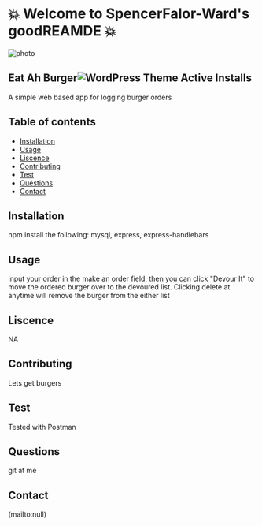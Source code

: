 # :boom: Welcome to SpencerFalor-Ward's goodREAMDE :boom:

![photo](https://avatars0.githubusercontent.com/u/56806215?v=4)

## Eat Ah Burger![WordPress Theme Active Installs](https://img.shields.io/wordpress/theme/installs/twentysixteen)
A simple web based app for logging burger orders

## Table of contents
- [Installation](#Installation)
- [Usage](#Usage)
- [Liscence](#Liscence)
- [Contributing](#Contributing)
- [Test](#Test)
- [Questions](#Questions)
- [Contact](#Contact)

## Installation
npm install the following: mysql, express, express-handlebars

## Usage
input your order in the make an order field, then you can click "Devour It" to move the ordered burger over to the devoured list. Clicking delete at anytime will remove the burger from the either list

## Liscence
NA

## Contributing
Lets get burgers

## Test
Tested with Postman

## Questions
git at me

## Contact
<null>(mailto:null)